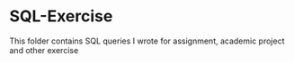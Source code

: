 # SQL-Exercise
This folder contains SQL queries I wrote for assignment, academic project and other exercise
